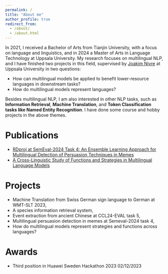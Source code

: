 ```yaml
---
permalink: /
title: "About me"
author_profile: true
redirect_from: 
  - /about/
  - /about.html
---
```


In 2021, I received a Bachelor of Arts from Tianjin University, with a focus on language and linguistics, and in 2024 a Master of Arts in Language Technology at Uppsala University. My research focuses on multilingual NLP, and I have finished two projects in this field, supervised by [Joakim Nivre](https://www.uu.se/en/contact-and-organisation/staff?query=N5-800) at Uppsala University in two questions:
- How can multilingual models be applied to benefit lower-resource languages in downstream tasks?
- How do multilingual models represent languages?


Besides multilingual NLP, I am also interested in other NLP tasks, such as **Information Retrieval**, **Machine Translation**, and **Token Classification tasks like Named Entity Recognition**. I have done some course and hobby projects in the above themes.
# Publications
- [RDproj at SemEval-2024 Task 4: An Ensemble Learning Approach for Multilingual Detection of Persuasion Techniques in Memes](https://aclanthology.org/2024.semeval-1.28/)
- [A Cross-Linguistic Study of Functions and Strategies in Multilingual Language Models](http://www.diva-portal.org/smash/record.jsf?dswid=-8451&pid=diva2%3A1905654&c=1&searchType=SIMPLE&language=en&query=Yuhang+Zhu&af=%5B%5D&aq=%5B%5B%5D%5D&aq2=%5B%5B%5D%5D&aqe=%5B%5D&noOfRows=50&sortOrder=author_sort_asc&sortOrder2=title_sort_asc&onlyFullText=false&sf=undergraduate)

# Projects
- Machine Translation from Swiss German sign language to German at WMT-SLT 2023,
- A species information retrieval system,
- Event extraction from ancient Chinese at CCL24-EVAL task 5,
- Multilingual persuasion detection in memes at Semeval-2024 task 4,
- How do multilingual models represent strategies and functions across languages?

# Awards
- Third position in Huawei Sweden Hackathon 2023 02/12/2023

